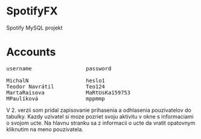 # SpotifyFX
Spotify MySQL projekt
# Accounts
<pre>
username                 password

MichalN                  heslo1
Teodor Navrátil          Teo124
MartaRaisova             MaRtUsKa159753
MPaulíková               mppmmp
</pre>

V 2. verzii som pridal zapisovanie prihasenia a odhlasenia pouzivatelov do tabulky.
Kazdy uzivatel si moze pozriet svoju aktivitu v okne s informaciami o svojom ucte.
Na hlavnu stranku sa z informacii o ucte da vratit opatovnym kliknutim na meno pouzivatela.
